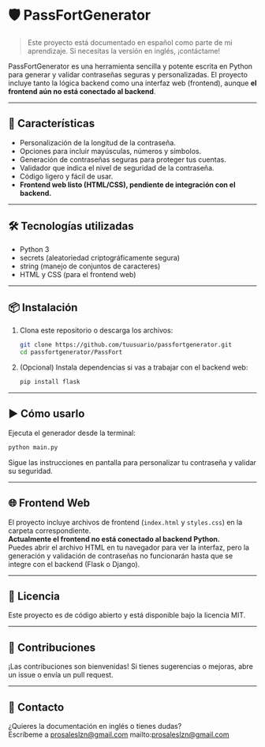 # 🛡️ PassFortGenerator

> Este proyecto está documentado en español como parte de mi aprendizaje. Si necesitas la versión en inglés, ¡contáctame!

PassFortGenerator es una herramienta sencilla y potente escrita en Python para generar y validar contraseñas seguras y personalizadas. El proyecto incluye tanto la lógica backend como una interfaz web (frontend), aunque **el frontend aún no está conectado al backend**.

---

## 🚀 Características

- Personalización de la longitud de la contraseña.
- Opciones para incluir mayúsculas, números y símbolos.
- Generación de contraseñas seguras para proteger tus cuentas.
- Validador que indica el nivel de seguridad de la contraseña.
- Código ligero y fácil de usar.
- **Frontend web listo (HTML/CSS), pendiente de integración con el backend.**

---

## 🛠️ Tecnologías utilizadas

- Python 3
- secrets (aleatoriedad criptográficamente segura)
- string (manejo de conjuntos de caracteres)
- HTML y CSS (para el frontend web)

---

## 📦 Instalación

1. Clona este repositorio o descarga los archivos:

   ```bash
   git clone https://github.com/tuusuario/passfortgenerator.git
   cd passfortgenerator/PassFort
   ```

2. (Opcional) Instala dependencias si vas a trabajar con el backend web:

   ```bash
   pip install flask
   ```

---

## ▶️ Cómo usarlo

Ejecuta el generador desde la terminal:

```bash
python main.py
```

Sigue las instrucciones en pantalla para personalizar tu contraseña y validar su seguridad.

---

## 🌐 Frontend Web

El proyecto incluye archivos de frontend (`index.html` y `styles.css`) en la carpeta correspondiente.  
**Actualmente el frontend no está conectado al backend Python.**  
Puedes abrir el archivo HTML en tu navegador para ver la interfaz, pero la generación y validación de contraseñas no funcionarán hasta que se integre con el backend (Flask o Django).

---

## 📜 Licencia

Este proyecto es de código abierto y está disponible bajo la licencia MIT.

---

## 🤝 Contribuciones

¡Las contribuciones son bienvenidas! Si tienes sugerencias o mejoras, abre un issue o envía un pull request.

---

## 📧 Contacto

¿Quieres la documentación en inglés o tienes dudas?  
Escríbeme a prosaleslzn@gmail.com mailto:prosaleslzn@gmail.com